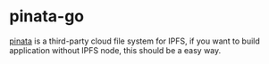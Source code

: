 # pinata-go
[pinata](https://pinata.cloud) is a third-party cloud file system for IPFS, if you want to build application without IPFS node, this should be a easy way.